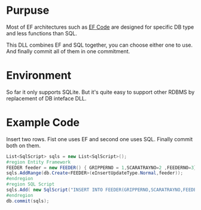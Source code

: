 # Purpuse
Most of EF architectures such as [EF Code](https://github.com/dotnet/efcore) are designed for specific DB type and less functions than SQL. 

This DLL combines EF and SQL together, you can choose either one to use. And finally commit all of them in one commitment. 
# Environment
So far it only supports SQLite. But it's quite easy to support other RDBMS by replacement of DB inteface DLL.
# Example Code
Insert two rows. Fist one uses EF and second one uses SQL. Finally commit both on them.
```C#
List<SqlScript> sqls = new List<SqlScript>();
#region Entity Framework
FEEDER feeder = new FEEDER() { GRIPPERNO = 1,SCARATRAYNO=2 ,FEEDERNO=3};
sqls.AddRange(db.Create<FEEDER>(eInsertUpdateType.Normal,feeder));
#endregion
#region SQL Script
sqls.Add( new SqlScript("INSERT INTO FEEDER(GRIPPERNO,SCARATRAYNO,FEEDERNO) VALUES(4,5,6)"));
#endregion
db.commit(sqls);
```
